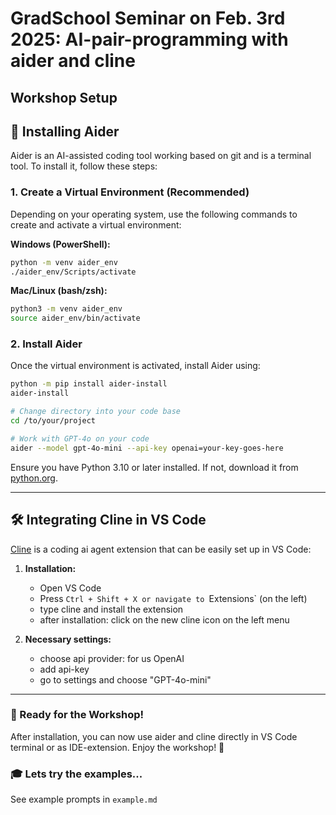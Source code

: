 # GradSchool Seminar on Feb. 3rd 2025: AI-pair-programming with aider and cline

## Workshop Setup
## 🔧 Installing Aider

Aider is an AI-assisted coding tool working based on git and is a terminal tool. To install it, follow these steps:

### 1. Create a Virtual Environment (Recommended)
Depending on your operating system, use the following commands to create and activate a virtual environment:

**Windows (PowerShell):**
```sh
python -m venv aider_env
./aider_env/Scripts/activate
```

**Mac/Linux (bash/zsh):**
```sh
python3 -m venv aider_env
source aider_env/bin/activate
```

### 2. Install Aider
Once the virtual environment is activated, install Aider using:
```sh
python -m pip install aider-install
aider-install

# Change directory into your code base
cd /to/your/project

# Work with GPT-4o on your code
aider --model gpt-4o-mini --api-key openai=your-key-goes-here
```
Ensure you have Python 3.10 or later installed. If not, download it from [python.org](https://www.python.org/downloads/).

---

## 🛠️ Integrating Cline in VS Code

[Cline](https://github.com/cline/cline) is a coding ai agent extension that can be easily set up in VS Code:

1. **Installation:**
   - Open VS Code
   - Press `Ctrl + Shift + X or navigate to `Extensions` (on the left)
   - type cline and install the extension
   - after installation: click on the new cline icon on the left menu

2. **Necessary settings:**
   - choose api provider: for us OpenAI
   - add api-key
   - go to settings and choose "GPT-4o-mini"


---

### 🚀 Ready for the Workshop!
After installation, you can now use aider and cline directly in VS Code terminal or as IDE-extension. Enjoy the workshop! 🎉

### 🎓 Lets try the examples...
See example prompts in `example.md`

